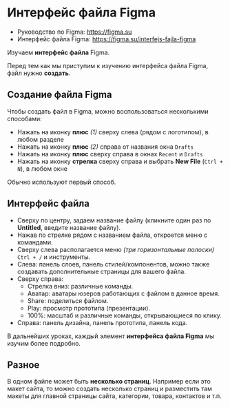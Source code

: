 # Интерфейс файла Figma
* Руководство по Figma: https://figma.su
* Интерфейс файла Figma: https://figma.su/interfejs-fajla-figma

Изучаем **интерфейс файла** Figma.

Перед тем как мы приступим к изучению интерфейса файла Figma, файл нужно **создать**.

## Создание файла Figma
Чтобы создать файл в Figma, можно воспользоваться несколькими способами:

* Нажать на иконку **плюс** *(1)* сверху слева (рядом с логотипом), в любом разделе
* Нажать на иконку **плюс** *(2)* справа от названия окна `Drafts`
* Нажать на иконку **плюс** сверху справа в окнах `Recent` и `Drafts`
* Нажать на иконку **стрелка** сверху справа и выбрать **New File** (`Ctrl + N`), в любом окне

Обычно используют первый способ.

## Интерфейс файла
* Сверху по центру, задаем название файлу (кликните один раз по **Untitled**, введите название файлу).
* Нажав по стрелке рядом с названием файла, откроется меню с командами.
* Сверху слева располагается меню *(три горизонтальные полоски)* `Ctrl + /` и инструменты.
* Слева: панель слоев, панель стилей/компонентов, можно также создавать дополнительные страницы для вашего файла.
* Сверху справа:
    * Стрелка вниз: различные команды.
    * Аватар: аватары юзеров работающих с файлом в данное время.
    * Share: поделиться файлом.
    * Play: просмотр прототипа (презентации).
    * 100%: масштаб и различные команды, открывающиеся по клику.
* Справа: панель дизайна, панель прототипа, панель кода.

В дальнейших уроках, каждый элемент **интерфейса файла Figma** мы изучим более подробно.

## Разное
В одном файле может быть **несколько страниц**. Например если это макет сайта, то можно создать несколько страниц и разместить там макеты для главной страницы сайта, категории, товара, контактов и т.п.